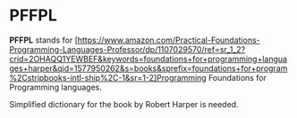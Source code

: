 # PFFPL

**PFFPL** stands for [https://www.amazon.com/Practical-Foundations-Programming-Languages-Professor/dp/1107029570/ref=sr_1_2?crid=2OHAQQ1YEWBEF&keywords=foundations+for+programming+languages+harper&qid=1577950262&s=books&sprefix=foundations+for+program%2Cstripbooks-intl-ship%2C-1&sr=1-2]Programming Foundations for Programming languages. 

Simplified dictionary for the book by Robert Harper is needed. 
